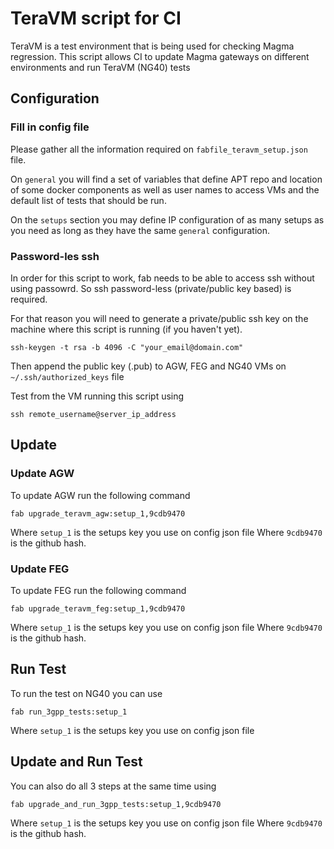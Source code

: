 
# TeraVM script for CI
TeraVM is a test environment that is being used for checking Magma regression.
This script allows CI to update Magma gateways on different environments 
and run TeraVM (NG40) tests

## Configuration
### Fill in config file
Please gather all the information required on `fabfile_teravm_setup.json` file. 

On `general` you will find a set of variables that define APT repo and 
location of some docker components as well as user names to access VMs and the 
default list of tests that should be run.

On the `setups` section you may define IP configuration of as many setups as you 
need as long as they have the same `general` configuration.

### Password-les ssh
In order for this script to work, fab needs to be able to access ssh without using 
passowrd. So ssh password-less (private/public key based) is required.

For that reason you will need to generate a private/public ssh key on 
the machine where this script is running (if you haven't yet). 
```
ssh-keygen -t rsa -b 4096 -C "your_email@domain.com"
```

Then append the public key (.pub) to AGW, FEG and NG40 VMs on ` ~/.ssh/authorized_keys` 
file 

Test from the VM running this script using
```
ssh remote_username@server_ip_address
```

## Update 
### Update AGW
To update AGW run the following command 
```
fab upgrade_teravm_agw:setup_1,9cdb9470
```
Where `setup_1` is the setups key you use on config json file 
Where `9cdb9470` is the github hash. 

### Update FEG
To update FEG run the following command 
```
fab upgrade_teravm_feg:setup_1,9cdb9470
```
Where `setup_1` is the setups key you use on config json file 
Where `9cdb9470` is the github hash. 

## Run Test
To run the test on NG40 you can use 
```
fab run_3gpp_tests:setup_1
```
Where `setup_1` is the setups key you use on config json file 

## Update and Run Test
You can also do all 3 steps at the same time using 
```
fab upgrade_and_run_3gpp_tests:setup_1,9cdb9470
```
Where `setup_1` is the setups key you use on config json file 
Where `9cdb9470` is the github hash. 
